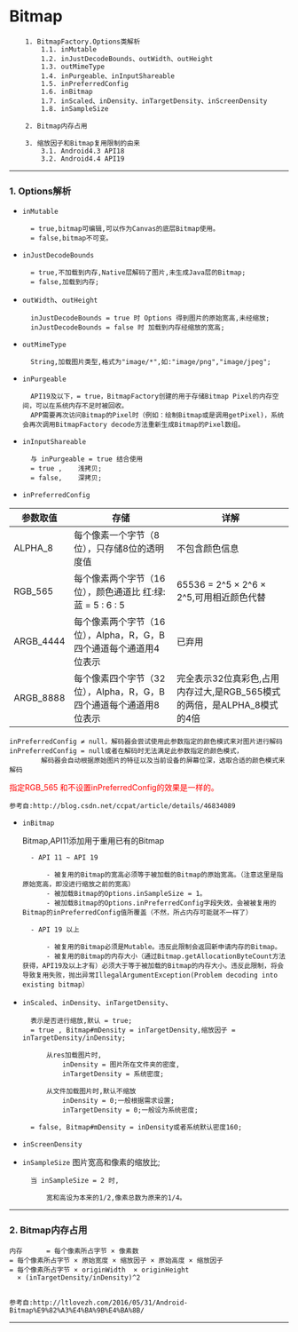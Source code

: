 # Bitmap


		1. BitmapFactory.Options类解析
			1.1. inMutable
			1.2. inJustDecodeBounds、outWidth、outHeight
			1.3. outMimeType
			1.4. inPurgeable、inInputShareable
			1.5. inPreferredConfig
			1.6. inBitmap
			1.7. inScaled、inDensity、inTargetDensity、inScreenDensity
			1.8. inSampleSize

		2. Bitmap内存占用

		3. 缩放因子和Bitmap复用限制的由来
			3.1. Android4.3 API18
			3.2. Android4.4 API19


---


### 1. Options解析

- `inMutable`

		= true,bitmap可编辑,可以作为Canvas的底层Bitmap使用。
		= false,bitmap不可变。

- `inJustDecodeBounds`

		= true,不加载到内存,Native层解码了图片,未生成Java层的Bitmap;
		= false,加载到内存;


- `outWidth`、`outHeight`

		inJustDecodeBounds = true 时 Options 得到图片的原始宽高,未经缩放;
		inJustDecodeBounds = false 时 加载到内存经缩放的宽高;
	
- `outMimeType`

		String,加载图片类型,格式为"image/*",如:"image/png","image/jpeg";

- `inPurgeable`

		API19及以下，= true，BitmapFactory创建的用于存储Bitmap Pixel的内存空间，可以在系统内存不足时被回收。
		APP需要再次访问Bitmap的Pixel时（例如：绘制Bitmap或是调用getPixel)，系统会再次调用BitmapFactory decode方法重新生成Bitmap的Pixel数组。


- `inInputShareable`

		与 inPurgeable = true 结合使用
		= true ,	浅拷贝;
		= false,	深拷贝;

- `inPreferredConfig`



参数取值	| 存储 | 详解 
-|-|-
ALPHA_8	|每个像素一个字节（8位），只存储8位的透明度值|不包含颜色信息
RGB_565	|每个像素两个字节（16位），颜色通道比 红:绿:蓝 = 5 : 6 : 5| 65536 = 2^5 × 2^6 × 2^5,可用相近颜色代替
ARGB_4444	|每个像素两个字节（16位），Alpha，R，G，B四个通道每个通道用4位表示 | 已弃用
ARGB_8888	|每个像素四个字节（32位），Alpha，R，G，B四个通道每个通道用8位表示 | 完全表示32位真彩色,占用内存过大,是RGB_565模式的两倍，是ALPHA_8模式的4倍

	inPreferredConfig ≠ null，解码器会尝试使用此参数指定的颜色模式来对图片进行解码
	inPreferredConfig = null或者在解码时无法满足此参数指定的颜色模式，
			解码器会自动根据原始图片的特征以及当前设备的屏幕位深，选取合适的颜色模式来解码

<font color = "red">指定RGB_565 和不设置inPreferredConfig的效果是一样的。</font>

	参考自:http://blog.csdn.net/ccpat/article/details/46834089

- `inBitmap`

	Bitmap,API11添加用于重用已有的Bitmap
		
		- API 11 ~ API 19

			- 被复用的Bitmap的宽高必须等于被加载的Bitmap的原始宽高。（注意这里是指原始宽高，即没进行缩放之前的宽高）
			- 被加载Bitmap的Options.inSampleSize = 1。
			- 被加载Bitmap的Options.inPreferredConfig字段失效，会被被复用的Bitmap的inPreferredConfig值所覆盖（不然，所占内存可能就不一样了）

		- API 19 以上

			- 被复用的Bitmap必须是Mutable。违反此限制会返回新申请内存的Bitmap。
			- 被复用的Bitmap的内存大小（通过Bitmap.getAllocationByteCount方法获得，API19及以上才有）必须大于等于被加载的Bitmap的内存大小。违反此限制，将会导致复用失败，抛出异常IllegalArgumentException(Problem decoding into existing bitmap）

- `inScaled`、`inDensity`、`inTargetDensity`、

		表示是否进行缩放,默认 = true;
		= true , Bitmap#mDensity = inTargetDensity,缩放因子 = inTargetDensity/inDensity;

			从res加载图片时,
				inDensity = 图片所在文件夹的密度,
				inTargetDensity = 系统密度;

			从文件加载图片时,默认不缩放
				inDensity = 0;一般根据需求设置;
				inTargetDensity = 0;一般设为系统密度;

		= false, Bitmap#mDensity = inDensity或者系统默认密度160;


		

- `inScreenDensity`


- `inSampleSize`
图片宽高和像素的缩放比;

		当 inSampleSize = 2 时,
			
			宽和高设为本来的1/2,像素总数为原来的1/4。

---
	
### 2. Bitmap内存占用

	内存		= 每个像素所占字节 × 像素数 
	= 每个像素所占字节 × 原始宽度 × 缩放因子 × 原始高度 × 缩放因子
	= 每个像素所占字节 × originWidth  × originHeight
	  × (inTargetDensity/inDensity)^2


 	参考自:http://ltlovezh.com/2016/05/31/Android-Bitmap%E9%82%A3%E4%BA%9B%E4%BA%8B/
---